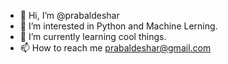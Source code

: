 - 👋 Hi, I’m @prabaldeshar
- 👀 I’m interested in Python and Machine Lerning.
- 🌱 I’m currently learning cool things.
- 📫 How to reach me prabaldeshar@gmail.com

<!---
prabaldeshar/prabaldeshar is a ✨ special ✨ repository because its `README.md` (this file) appears on your GitHub profile.
You can click the Preview link to take a look at your changes.
--->
